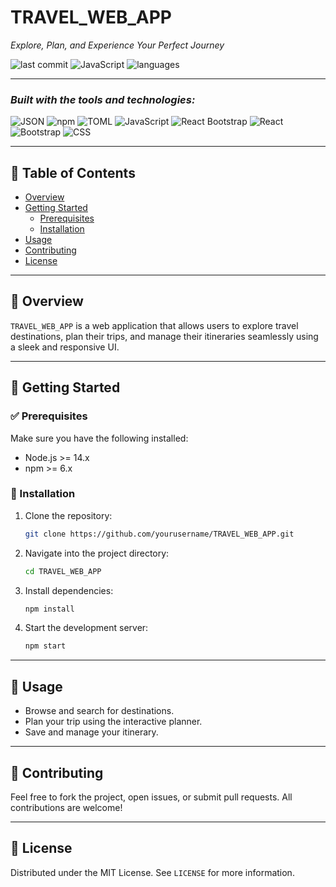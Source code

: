 # **TRAVEL_WEB_APP**

*Explore, Plan, and Experience Your Perfect Journey*

![last commit](https://img.shields.io/badge/last%20commit-today-brightgreen)
![JavaScript](https://img.shields.io/badge/javascript-73.3%25-blue)
![languages](https://img.shields.io/badge/languages-3-informational)

---

### *Built with the tools and technologies:*

![JSON](https://img.shields.io/badge/-JSON-black?logo=json)
![npm](https://img.shields.io/badge/-npm-red?logo=npm)
![TOML](https://img.shields.io/badge/-TOML-brown)
![JavaScript](https://img.shields.io/badge/-JavaScript-yellow?logo=javascript)
![React Bootstrap](https://img.shields.io/badge/-React%20Bootstrap-lightblue?logo=react)
![React](https://img.shields.io/badge/-React-blue?logo=react)
![Bootstrap](https://img.shields.io/badge/-Bootstrap-purple?logo=bootstrap)
![CSS](https://img.shields.io/badge/-CSS-purple?logo=css3)

---

## 📑 Table of Contents

- [Overview](#overview)
- [Getting Started](#getting-started)
  - [Prerequisites](#prerequisites)
  - [Installation](#installation)
- [Usage](#usage)
- [Contributing](#contributing)
- [License](#license)

---

## 📖 Overview

`TRAVEL_WEB_APP` is a web application that allows users to explore travel destinations, plan their trips, and manage their itineraries seamlessly using a sleek and responsive UI.

---

## 🚀 Getting Started

### ✅ Prerequisites

Make sure you have the following installed:

- Node.js >= 14.x
- npm >= 6.x

### 💾 Installation

1. Clone the repository:
   ```bash
   git clone https://github.com/yourusername/TRAVEL_WEB_APP.git
   ```

2. Navigate into the project directory:
   ```bash
   cd TRAVEL_WEB_APP
   ```

3. Install dependencies:
   ```bash
   npm install
   ```

4. Start the development server:
   ```bash
   npm start
   ```

---

## 🧪 Usage

- Browse and search for destinations.
- Plan your trip using the interactive planner.
- Save and manage your itinerary.

---

## 🤝 Contributing

Feel free to fork the project, open issues, or submit pull requests. All contributions are welcome!

---

## 📄 License

Distributed under the MIT License. See `LICENSE` for more information.

